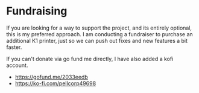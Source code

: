 # Fundraising

If you are looking for a way to support the project, and its entirely optional, this is my preferred approach.   I am conducting a fundraiser to purchase an additional K1 printer, just so we can push out fixes and new features a bit faster.

If you can't donate via go fund me directly, I have also added a kofi account.

- https://gofund.me/2033eedb
- https://ko-fi.com/pellcorp49698
